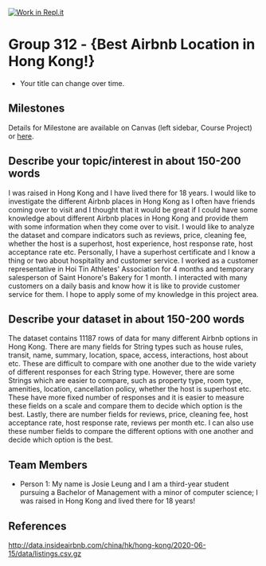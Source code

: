 [![Work in Repl.it](https://classroom.github.com/assets/work-in-replit-14baed9a392b3a25080506f3b7b6d57f295ec2978f6f33ec97e36a161684cbe9.svg)](https://classroom.github.com/online_ide?assignment_repo_id=315656&assignment_repo_type=GroupAssignmentRepo)
# Group 312 - {Best Airbnb Location in Hong Kong!}

- Your title can change over time.

## Milestones

Details for Milestone are available on Canvas (left sidebar, Course Project) or [here](https://firas.moosvi.com/courses/data301/project/milestone01.html).

## Describe your topic/interest in about 150-200 words

I was raised in Hong Kong and I have lived there for 18 years. I would like to investigate the different Airbnb places in Hong Kong as I often have friends coming over to visit and I thought that it would be great if I could have some knowledge about different Airbnb places in Hong Kong and provide them with some information when they come over to visit. I would like to analyze the dataset and compare indicators such as reviews, price, cleaning fee, whether the host is a superhost, host experience, host response rate, host acceptance rate etc. Personally, I have a superhost certificate and I know a thing or two about hospitality and customer service. I worked as a customer representative in Hoi Tin Athletes' Association for 4 months and temporary salesperson of Saint Honore's Bakery for 1 month. I interacted with many customers on a daily basis and know how it is like to provide customer service for them. I hope to apply some of my knowledge in this project area.

## Describe your dataset in about 150-200 words

The dataset contains 11187 rows of data for many different Airbnb options in Hong Kong. There are many fields for String types such as house rules, transit, name, summary, location, space, access, interactions, host about etc. These are difficult to compare with one another due to the wide variety of different responses for each String type. However, there are some Strings which are easier to compare, such as property type, room type, amenities, location, cancellation policy, whether the host is superhost etc. These have more fixed number of responses and it is easier to measure these fields on a scale and compare them to decide which option is the best. Lastly, there are number fields for reviews, price, cleaning fee, host acceptance rate, host response rate, reviews per month etc. I can also use these number fields to compare the different options with one another and decide which option is the best.

## Team Members

- Person 1: My name is Josie Leung and I am a third-year student pursuing a Bachelor of Management with a minor of computer science; I was raised in Hong Kong and lived there for 18 years!

## References

http://data.insideairbnb.com/china/hk/hong-kong/2020-06-15/data/listings.csv.gz
